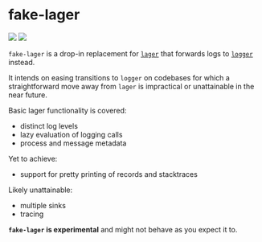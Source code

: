 # fake-lager

[![](https://img.shields.io/hexpm/v/fake-lager.svg?style=flat)](https://hex.pm/packages/fake-lager)
[![](https://github.com/g-andrade/fake-lager/actions/workflows/ci.yml/badge.svg)](https://github.com/g-andrade/fake-lager/actions/workflows/ci.yml)

`fake-lager` is a drop-in replacement for
[`lager`](https://github.com/erlang-lager/lager/) that forwards logs to
[`logger`](http://erlang.org/doc/man/logger.html) instead.

It intends on easing transitions to `logger` on codebases for which a
straightforward move away from `lager` is impractical or unattainable in
the near future.

Basic lager functionality is covered:

- distinct log levels
- lazy evaluation of logging calls
- process and message metadata

Yet to achieve:

- support for pretty printing of records and stacktraces

Likely unattainable:

- multiple sinks
- tracing

**`fake-lager` is experimental** and might not behave as you expect it to.
